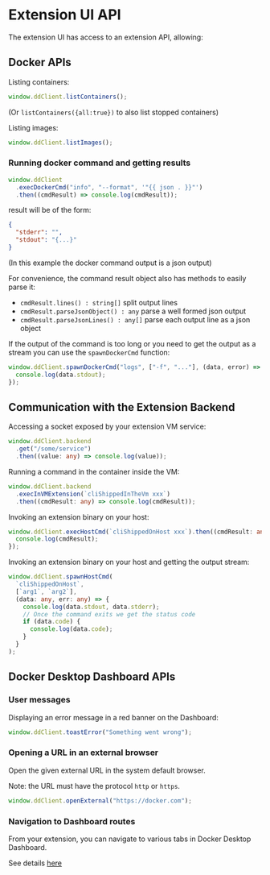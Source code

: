 # Extension UI API

The extension UI has access to an extension API, allowing:

## Docker APIs

Listing containers:

```typescript
window.ddClient.listContainers();
```

(Or `listContainers({all:true})` to also list stopped containers)

Listing images:

```typescript
window.ddClient.listImages();
```

### Running docker command and getting results

```typescript
window.ddClient
  .execDockerCmd("info", "--format", '"{{ json . }}"')
  .then((cmdResult) => console.log(cmdResult));
```

result will be of the form:

```json
{
  "stderr": "",
  "stdout": "{...}"
}
```

(In this example the docker command output is a json output)

For convenience, the command result object also has methods to easily parse it:

- `cmdResult.lines() : string[]` split output lines
- `cmdResult.parseJsonObject() : any` parse a well formed json output
- `cmdResult.parseJsonLines() : any[]` parse each output line as a json object

If the output of the command is too long or you need to get the output as a
stream you can use the `spawnDockerCmd` function:

```typescript
window.ddClient.spawnDockerCmd("logs", ["-f", "..."], (data, error) => {
  console.log(data.stdout);
});
```

## Communication with the Extension Backend

Accessing a socket exposed by your extension VM service:

```typescript
window.ddClient.backend
  .get("/some/service")
  .then((value: any) => console.log(value));
```

Running a command in the container inside the VM:

```typescript
window.ddClient.backend
  .execInVMExtension(`cliShippedInTheVm xxx`)
  .then((cmdResult: any) => console.log(cmdResult));
```

Invoking an extension binary on your host:

```typescript
window.ddClient.execHostCmd(`cliShippedOnHost xxx`).then((cmdResult: any) => {
  console.log(cmdResult);
});
```

Invoking an extension binary on your host and getting the output stream:

```typescript
window.ddClient.spawnHostCmd(
  `cliShippedOnHost`,
  [`arg1`, `arg2`],
  (data: any, err: any) => {
    console.log(data.stdout, data.stderr);
    // Once the command exits we get the status code
    if (data.code) {
      console.log(data.code);
    }
  }
);
```

## Docker Desktop Dashboard APIs

### User messages

Displaying an error message in a red banner on the Dashboard:

```typescript
window.ddClient.toastError("Something went wrong");
```

### Opening a URL in an external browser

Open the given external URL in the system default browser.

Note: the URL must have the protocol `http` or `https`.

```typescript
window.ddClient.openExternal("https://docker.com");
```

### Navigation to Dashboard routes

From your extension, you can navigate to various tabs in Docker Desktop Dashboard.

See details [here](dashboard-routes-navigation.md)
